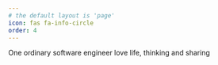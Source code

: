 ```yaml
---
# the default layout is 'page'
icon: fas fa-info-circle
order: 4
---
```


One ordinary software engineer love life, thinking and sharing
